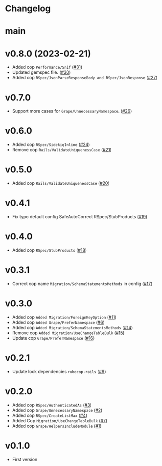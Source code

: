 # Changelog

# main

# v0.8.0 (2023-02-21)

* Added cop `Performance/Snif` ([#31](https://github.com/petalmd/rubocop-petal/pull/31))
* Updated gemspec file. ([#30](https://github.com/petalmd/rubocop-petal/pull/30))
* Added cop `RSpec/JsonParseResponseBody and RSpec/JsonResponse` ([#27](https://github.com/petalmd/rubocop-petal/pull/27))

# v0.7.0

* Support more cases for `Grape/UnnecessaryNamespace`. ([#26](https://github.com/petalmd/rubocop-petal/pull/26))

# v0.6.0

* Added cop `RSpec/SidekiqInline` ([#24](https://github.com/petalmd/rubocop-petal/pull/24))
* Remove cop `Rails/ValidateUniquenessCase` ([#21](https://github.com/petalmd/rubocop-petal/pull/21))

# v0.5.0

* Added cop `Rails/ValidateUniquenessCase` ([#20](https://github.com/petalmd/rubocop-petal/pull/20))

# v0.4.1

* Fix typo default config SafeAutoCorrect RSpec/StubProducts ([#19](https://github.com/petalmd/rubocop-petal/pull/19))

# v0.4.0

* Added cop `RSpec/StubProducts` ([#18](https://github.com/petalmd/rubocop-petal/pull/18))

# v0.3.1

* Correct cop name `Migration/SchemaStatementsMethods` in config ([#17](https://github.com/petalmd/rubocop-petal/pull/17))

# v0.3.0

* Added cop `Added Migration/ForeignKeyOption` ([#11](https://github.com/petalmd/rubocop-petal/pull/11))
* Added cop `Added Grape/PreferNamespace` ([#6](https://github.com/petalmd/rubocop-petal/pull/6))
* Added cop `Added Migration/SchemaStatementsMethods` ([#14](https://github.com/petalmd/rubocop-petal/pull/14))
* Remove cop `Added Migration/UseChangeTableBulk` ([#15](https://github.com/petalmd/rubocop-petal/pull/15))
* Update cop `Grape/PreferNamespace` ([#16](https://github.com/petalmd/rubocop-petal/pull/16))

# v0.2.1

* Update lock dependencies `rubocop-rails` ([#9](https://github.com/petalmd/rubocop-petal/pull/9))

# v0.2.0

* Added cop `RSpec/AuthenticatedAs` ([#3](https://github.com/petalmd/rubocop-petal/pull/3))
* Added cop `Grape/UnnecessaryNamespace` ([#2](https://github.com/petalmd/rubocop-petal/pull/2))
* Added cop `RSpec/CreateListMax` ([#4](https://github.com/petalmd/rubocop-petal/pull/4))
* Added Cop `Migration/UseChangeTableBulk` ([#7](https://github.com/petalmd/rubocop-petal/pull/7))
* Added cop `Grape/HelpersIncludeModule` ([#1](https://github.com/petalmd/rubocop-petal/pull/1))

# v0.1.0

* First version
